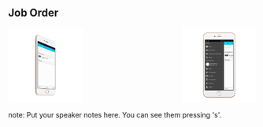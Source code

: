 ##  Job Order

<img style="background:none; border:none; box-shadow:none; float:right; max-width: 30%; max-height: 30%; " src="resources/tmom-sidemenu.png">

<img style="background:none; border:none; box-shadow:none; max-width: 30%; max-height: 30%; " src="resources/tmom-pending.png">


note:
    Put your speaker notes here.
    You can see them pressing 's'.

